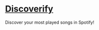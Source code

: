# [Discoverify](https://final-project-nicolas.pages.dev/)
Discover your most played songs in Spotify!


